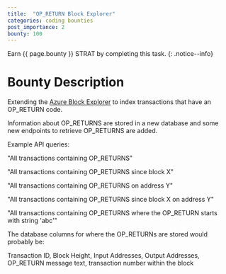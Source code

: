 ```yaml
---
title:  "OP_RETURN Block Explorer"
categories: coding bounties
post_importance: 2
bounty: 100
---
```

Earn {{ page.bounty }} STRAT by completing this task.
{: .notice--info}

# Bounty Description

Extending the [Azure Block Explorer](/azure_block_explorer/) to index transactions that have an OP_RETURN code.

Information about OP_RETURNS are stored in a new database and some new endpoints to retrieve OP_RETURNS are added.

Example API queries:

"All transactions containing OP_RETURNS"

"All transactions containing OP_RETURNS since block X"

"All transactions containing OP_RETURNS on address Y"

"All transactions containing OP_RETURNS since block X on address Y"

"All transactions containing OP_RETURNS where the OP_RETURN starts with string 'abc'"

The database columns for where the OP_RETURNs are stored would probably be:

Transaction ID, Block Height, Input Addresses, Output Addresses, OP_RETURN message text, transaction number within the block